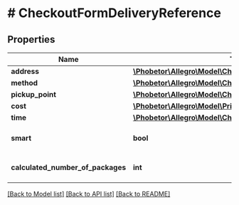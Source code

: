 # # CheckoutFormDeliveryReference

## Properties

Name | Type | Description | Notes
------------ | ------------- | ------------- | -------------
**address** | [**\Phobetor\Allegro\Model\CheckoutFormDeliveryAddress**](CheckoutFormDeliveryAddress.md) |  | [optional]
**method** | [**\Phobetor\Allegro\Model\CheckoutFormDeliveryMethod**](CheckoutFormDeliveryMethod.md) |  | [optional]
**pickup_point** | [**\Phobetor\Allegro\Model\CheckoutFormDeliveryPickupPoint**](CheckoutFormDeliveryPickupPoint.md) |  | [optional]
**cost** | [**\Phobetor\Allegro\Model\Price**](Price.md) |  | [optional]
**time** | [**\Phobetor\Allegro\Model\CheckoutFormDeliveryTime**](CheckoutFormDeliveryTime.md) |  | [optional]
**smart** | **bool** | Buyer used a SMART option | [optional]
**calculated_number_of_packages** | **int** | Calculated number of packages. | [optional]

[[Back to Model list]](../../README.md#models) [[Back to API list]](../../README.md#endpoints) [[Back to README]](../../README.md)
